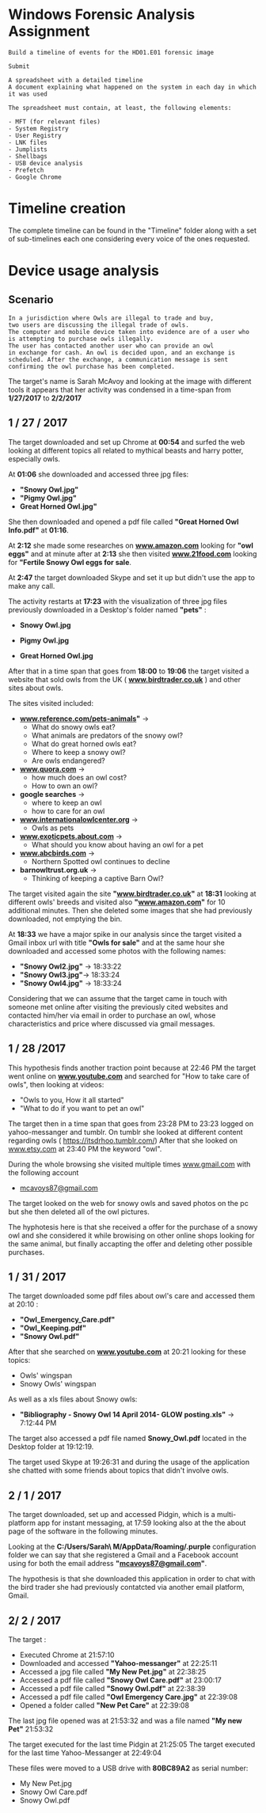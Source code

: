# Windows Forensic Analysis Assignment

```
Build a timeline of events for the HD01.E01 forensic image

Submit

A spreadsheet with a detailed timeline
A document explaining what happened on the system in each day in which it was used

The spreadsheet must contain, at least, the following elements:

- MFT (for relevant files)
- System Registry
- User Registry
- LNK files
- Jumplists
- Shellbags
- USB device analysis
- Prefetch
- Google Chrome
```

# Timeline creation

The complete timeline can be found in the "Timeline" folder along with a set of sub-timelines each one considering every voice of the ones requested.

# Device usage analysis

## Scenario

```
In a jurisdiction where Owls are illegal to trade and buy,
two users are discussing the illegal trade of owls.
The computer and mobile device taken into evidence are of a user who
is attempting to purchase owls illegally.
The user has contacted another user who can provide an owl
in exchange for cash. An owl is decided upon, and an exchange is
scheduled. After the exchange, a communication message is sent 
confirming the owl purchase has been completed.
```

The target's name is Sarah McAvoy and looking at the image with different tools it appears that her activity was condensed in a time-span from **1/27/2017** to **2/2/2017**

## 1 / 27 / 2017

The target downloaded and set up Chrome at **00:54** and  surfed the web looking at different topics all related to mythical beasts and harry potter, especially owls.

At **01:06** she downloaded and accessed three jpg files:

- **"Snowy Owl.jpg"** 
- **"Pigmy Owl.jpg"**
- **Great Horned Owl.jpg"**

She then downloaded and opened a pdf file called **"Great Horned Owl Info.pdf"** at **01:16**.

At **2:12** she made some researches on **www.amazon.com** looking for **"owl eggs"**  and at minute after at **2:13** she then visited **www.21food.com** looking for **"Fertile Snowy Owl eggs for sale**.

At **2:47** the target downloaded Skype and set it up but didn't use the app to make any call.

The activity restarts at **17:23** with the visualization of three jpg files previously downloaded in a Desktop's folder named **"pets"** :

- **Snowy Owl.jpg**

- **Pigmy Owl.jpg**

- **Great Horned Owl.jpg**

After that in a time span that goes from **18:00** to **19:06** the target visited a website that sold owls from the UK ( **www.birdtrader.co.uk** ) and other sites about owls.

The sites visited included: 

- **www.reference.com/pets-animals"** -> 
  - What do snowy owls eat?
  - What animals are predators of the snowy owl?
  - What do great horned owls eat?
  - Where to keep a snowy owl?
  - Are owls endangered?
- **www.quora.com** -> 
  - how much does an owl cost?
  - How to own an owl?
- **google searches** -> 
  - where to keep an owl
  - how to care for an owl 
- **www.internationalowlcenter.org** ->
  - Owls as pets
- **www.exoticpets.about.com** -> 
  - What should you know about having an owl for a pet
- **www.abcbirds.com** ->
  - Northern Spotted owl continues to decline
- **barnowltrust.org.uk** ->
  - Thinking of keeping a captive Barn Owl?

The target visited again the site **"www.birdtrader.co.uk"** at **18:31** looking at different owls' breeds and visited also **"www.amazon.com"** for 10 additional minutes.
Then she deleted some images that she had previously downloaded, not emptying the bin.

At **18:33** we have a major spike in our analysis since the target visited a Gmail inbox url with title **"Owls for sale"** and at the same hour she downloaded and accessed some photos with the following names: 

- **"Snowy Owl2.jpg"** -> 18:33:22
- **"Snowy Owl3.jpg"**-> 18:33:24
- **"Snowy Owl4.jpg"** -> 18:33:24

Considering that we can assume that the target came in touch with someone met online after visiting the previously cited websites and contacted him/her via email in order to purchase an owl, whose characteristics and price where discussed via gmail messages.

## 1 / 28 /2017

This hypothesis finds another traction point because at  22:46 PM the target went online on **www.youtube.com** and searched for "How to take care of owls", then looking at videos:

- "Owls to you, How it all started"
- "What to do if you want to pet an owl"

The target then in a time span that goes from 23:28 PM to 23:23 logged on yahoo-messanger and tumblr.
On tumblr she looked at different content regarding owls ( https://itsdrhoo.tumblr.com/)
After that she looked on www.etsy.com at 23:40 PM the keyword "owl".

During the whole browsing she visited multiple times www.gmail.com with the following account

- mcavoys87@gmail.com

The target looked on the web for snowy owls and saved photos on the pc but she then deleted all of the owl pictures.

The hyphotesis here is that she received a offer for the purchase of a snowy owl and she considered it while browising on other online shops looking for the same animal, but finally accapting the offer and deleting other possible purchases.

## 1 /  31 / 2017

The target downloaded some pdf files about owl's care and accessed them at 20:10 :

- **"Owl_Emergency_Care.pdf"**
- **"Owl_Keeping.pdf"**
- **"Snowy Owl.pdf"**

After that she searched on **www.youtube.com** at 20:21 looking for these topics:

- Owls' wingspan
- Snowy Owls' wingspan

As well as a xls files about Snowy owls:

- **"Bibliography - Snowy Owl 14 April 2014- GLOW posting.xls"** -> 7:12:44 PM

The target also accessed a pdf file named **Snowy_Owl.pdf** located in the Desktop folder at 19:12:19.

The target used Skype at 19:26:31 and during  the usage of the application she chatted with some friends about topics that didn't involve owls.

## 2 / 1 / 2017

The target downloaded, set up and accessed Pidgin, which is a multi-platform app for instant messaging, at 17:59 looking also at the the about page of the software in the following minutes.

Looking at the **C:/Users/Sarah\ M/AppData/Roaming/.purple** configuration folder we can say that she registered a Gmail and a Facebook account using for both the email address **"mcavoys87@gmail.com"**.

The hypothesis is that she downloaded this application in order to chat with the bird trader she had previously contatcted via another email platform, Gmail.

## 2/ 2 / 2017

The target :

- Executed Chrome at 21:57:10
- Downloaded and accessed **"Yahoo-messanger"** at 22:25:11
- Accessed a jpg file called **"My New Pet.jpg"** at 22:38:25
- Accessed a pdf file called **"Snowy Owl Care.pdf"** at 23:00:17
- Accessed a pdf file called **"Snowy Owl.pdf"** at 22:38:39
- Accessed a pdf file called **"Owl Emergency Care.jpg"** at 22:39:08
- Opened a folder called **"New Pet Care"** at 22:39:08

The last jpg file opened was at 21:53:32 and was a file named **"My new Pet"** 21:53:32

The target executed for the last time Pidgin at 21:25:05
The target executed for the last time Yahoo-Messanger at 22:49:04

These files were moved to a USB drive with **80BC89A2** as serial number:

- My New Pet.jpg
- Snowy Owl Care.pdf
- Snowy Owl.pdf
